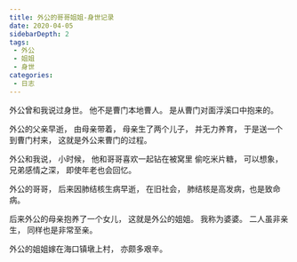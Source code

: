 ```yaml
---
title: 外公的哥哥姐姐-身世记录
date: 2020-04-05
sidebarDepth: 2
tags:
 - 外公
 - 姐姐
 - 身世
categories:
 - 日志
---
```


外公曾和我说过身世。
他不是曹门本地曹人。
是从曹门对面浮溪口中抱来的。

外公的父亲早逝，
由母亲带着，
母亲生了两个儿子，
并无力养育，
于是送一个到曹门村来，
这就是外公来曹门的过程。

外公和我说，
小时候，
他和哥哥喜欢一起钻在被窝里
偷吃米片糖，
可以想象，
兄弟感情之深，
即使年老也会回忆。

外公的哥哥，
后来因肺结核生病早逝，
在旧社会，
肺结核是高发病，也是致命病。

后来外公的母亲抱养了一个女儿，
这就是外公的姐姐。
我称为婆婆。
二人虽非亲生，
同样也是非常至亲。

外公的姐姐嫁在海口镇墩上村，
亦颇多艰辛。